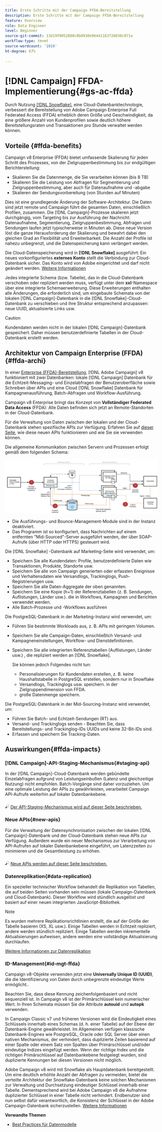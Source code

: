 ```yaml
---
title: Erste Schritte mit der Campaign FFDA-Bereitstellung
description: Erste Schritte mit der Campaign FFDA-Bereitstellung
feature: Overview
role: Data Engineer
level: Beginner
source-git-commit: 13d19f0052880c0b0930e96441163f26038c071a
workflow-type: tm+mt
source-wordcount: '1019'
ht-degree: 67%

---
```


# [!DNL Campaign] FFDA-Implementierung{#gs-ac-ffda}

Durch Nutzung [[!DNL Snowflake]](https://www.snowflake.com/), eine Cloud-Datenbanktechnologie, verbessert die Bereitstellung von Adobe Campaign Enterprise Full Federated Access (FFDA) erheblich deren Größe und Geschwindigkeit, da eine größere Anzahl von Kundenprofilen sowie deutlich höhere Bereitstellungsraten und Transaktionen pro Stunde verwaltet werden können.

## Vorteile {#ffda-benefits}

Campaign v8 Enterprise (FFDA) bietet umfassende Skalierung für jeden Schritt des Prozesses, von der Zielgruppenbestimmung bis zur endgültigen Berichterstellung:

* Skalieren Sie die Datenmenge, die Sie verarbeiten können (bis 8 TB)
* Skalieren Sie die Leistung von Abfragen für Segmentierung und Zielgruppenbestimmung, aber auch für Datenaufnahme und -abgabe
* Skalieren der Sendungsvorbereitung (von Stunden auf Minuten)

Dies ist eine grundlegende Änderung der Software-Architektur. Die Daten sind jetzt remote und Campaign führt die gesamten Daten, einschließlich Profilen, zusammen. Die [!DNL Campaign]-Prozesse skalieren jetzt durchgängig, vom Targeting bis zur Ausführung der Nachricht: Datenaufnahme, Segmentierung, Zielgruppenbestimmung, Abfragen und Sendungen laufen jetzt typischerweise in Minuten ab. Diese neue Version löst die ganze Herausforderung der Skalierung und bewahrt dabei den gleichen Grad an Flexibilität und Erweiterbarkeit. Die Anzahl der Profile ist nahezu unbegrenzt, und die Datenspeicherung kann verlängert werden.

Die Cloud-Datenspeicherung wird in **[!DNL Snowflake]** ausgeführt: Ein neues vorkonfiguriertes **externes Konto** stellt die Verbindung zur Cloud-Datenbank sicher. Das Konto wird von Adobe eingerichtet und darf nicht geändert werden. [Weitere Informationen](../config/external-accounts.md)

Jedes integrierte Schema (bzw. Tabelle), das in die Cloud-Datenbank verschoben oder repliziert werden muss, verfügt unter dem **xxl**-Namespace über eine integrierte Schemaerweiterung. Diese Erweiterungen enthalten alle Änderungen, die erforderlich sind, um eingebaute Schemata von der lokalen [!DNL Campaign]-Datenbank in die [!DNL Snowflake]-Cloud-Datenbank zu verschieben und ihre Struktur entsprechend anzupassen: neue UUID, aktualisierte Links usw.

>[!CAUTION]
>
> Kundendaten werden nicht in der lokalen [!DNL Campaign]-Datenbank gespeichert. Daher müssen benutzerdefinierte Tabellen in der Cloud-Datenbank erstellt werden.

## Architektur von Campaign Enterprise (FFDA){#ffda-archi}

In einer [Enterprise (FFDA)-Bereitstellung](../architecture/enterprise-deployment.md), [!DNL Adobe Campaign] v8 funktioniert mit zwei Datenbanken: lokale [!DNL Campaign] Datenbank für die Echtzeit-Messaging- und Einzelabfragen der Benutzeroberfläche sowie Schreiben über APIs und eine Cloud [!DNL Snowflake] Datenbank für Kampagnenausführung, Batch-Abfragen und Workflow-Ausführung.

Campaign v8 Enterprise bringt das Konzept von **Vollständiger Federated Data Access** (FFDA): Alle Daten befinden sich jetzt an Remote-Standorten in der Cloud-Datenbank.

Für die Verwaltung von Daten zwischen der lokalen und der Cloud-Datenbank stehen spezifische APIs zur Verfügung. Erfahren Sie auf [dieser Seite](new-apis.md), wie diese neuen APIs funktionieren und wie Sie sie verwenden können.

Die allgemeine Kommunikation zwischen Servern und Prozessen erfolgt gemäß dem folgenden Schema:

![](assets/architecture.png)

* Die Ausführungs- und Bounce-Management-Module sind in der Instanz deaktiviert.
* Das Programm ist so konfiguriert, dass Nachrichten auf einem entfernten &quot;Mid-Sourced&quot;-Server ausgeführt werden, der über SOAP-Aufrufe (über HTTP oder HTTPS) gesteuert wird.

Die [!DNL Snowflake] -Datenbank auf Marketing-Seite wird verwendet, um:

* Speichern Sie alle Kundendaten: Profile, benutzerdefinierte Daten wie Transaktionen, Produkte, Standorte usw.
* Speichern Sie alle von Campaign generierten oder erfassten Ereignisse und Verhaltensdaten wie Versandlogs, Trackinglogs, Push-Registrierungen usw.
* Speichern Sie alle Daten-Aggregate der oben genannten.
* Speichern Sie eine Kopie (h+1) der Referenztabellen (z. B. Sendungen, Auflistungen, Länder usw.). die in Workflows, Kampagnen und Berichten verwendet werden.
* Alle Batch-Prozesse und -Workflows ausführen


Die PostgreSQL-Datenbank in der Marketing-Instanz wird verwendet, um:

* Führen Sie bestimmte Workloads aus, z. B. APIs mit geringem Volumen.
* Speichern Sie alle Campaign-Daten, einschließlich Versand- und Kampagneneinstellungen, Workflow- und Dienstdefinitionen.
* Speichern Sie alle integrierten Referenztabellen (Auflistungen, Länder usw.) , die repliziert werden an [!DNL Snowflake].

   Sie können jedoch Folgendes nicht tun:
   * Personalisierungen für Kundendaten erstellen, z. B. keine Haushaltstabelle in PostgreSQL erstellen, sondern nur in Snowflake
   * Versandlogs, Trackinglogs usw. speichern. in der Zielgruppendimension von FFDA.
   * große Datenmenge speichern.


Die PostgreSQL-Datenbank in der Mid-Sourcing-Instanz wird verwendet, um:

* Führen Sie Batch- und Echtzeit-Sendungen (RT) aus.
* Versand- und Trackinglogs senden - Beachten Sie, dass Bereitstellungs- und Trackinglog-IDs UUIDs und keine 32-Bit-IDs sind.
* Erfassen und speichern Sie Tracking-Daten.


## Auswirkungen{#ffda-impacts}

### [!DNL Campaign]-API-Staging-Mechanismus{#staging-api}

In der [!DNL Campaign]-Cloud-Datenbank werden gebündelte Einzelabfragen aufgrund von Leistungseinbußen (Latenz und gleichzeitige Nutzung) nicht empfohlen. Batch-Vorgänge sind daher vorzuziehen. Um eine optimale Leistung der APIs zu gewährleisten, verarbeitet Campaign API-Aufrufe weiterhin auf lokaler Datenbankebene.

![](../assets/do-not-localize/glass.png) [Der API-Staging-Mechanismus wird auf dieser Seite beschrieben.](staging.md)

### Neue APIs{#new-apis}

Für die Verwaltung der Datensynchronisation zwischen der lokalen [!DNL Campaign]-Datenbank und der Cloud-Datenbank stehen neue APIs zur Verfügung. Außerdem wurde ein neuer Mechanismus zur Verarbeitung von API-Aufrufen auf lokaler Datenbankebene eingeführt, um Latenzzeiten zu minimieren und die Gesamtleistung zu erhöhen.

![](../assets/do-not-localize/glass.png) [Neue APIs werden auf dieser Seite beschrieben.](new-apis.md)


### Datenreplikation{#data-replication}

Ein spezieller technischer Workflow behandelt die Replikation von Tabellen, die auf beiden Seiten vorhanden sein müssen (lokale Campaign-Datenbank und Cloud-Datenbank). Dieser Workflow wird stündlich ausgelöst und basiert auf einer neuen integrierten JavaScript-Bibliothek.

>[!NOTE]
>
> Es wurden mehrere Replikationsrichtlinien erstellt, die auf der Größe der Tabelle basieren (XS, XL usw.).
> Einige Tabellen werden in Echtzeit repliziert, andere werden stündlich repliziert. Einige Tabellen werden inkrementelle Aktualisierungen aufweisen, andere werden eine vollständige Aktualisierung durchlaufen.

[Weitere Informationen zur Datenreplikation](replication.md)

### ID-Management{#id-mgt-ffda}

Campaign v8-Objekte verwenden jetzt eine **Universally Unique ID (UUID)**, die die Identifizierung von Daten durch unbegrenzte eindeutige Werte ermöglicht..

Beachten Sie, dass diese Kennung zeichenfolgenbasiert und nicht sequenziell ist. In Campaign v8 ist der Primärschlüssel kein numerischer Wert. In Ihren Schemata müssen Sie die Attribute **autouid** und **autopk** verwenden.

In Campaign Classic v7 und früheren Versionen wird die Eindeutigkeit eines Schlüssels innerhalb eines Schemas (d. h. einer Tabelle) auf der Ebene der Datenbank-Engine gewährleistet. Im Allgemeinen verfügen klassische Datenbank-Engines wie PostgreSQL, Oracle oder SQL Server über einen nativen Mechanismus, der verhindert, dass duplizierte Zeilen basierend auf einer Spalte oder einem Satz von Spalten über Primärschlüssel und/oder eindeutige Indizes eingefügt werden. Wenn der richtige Index und die richtigen Primärschlüssel auf Datenbankebene festgelegt wurden, sind duplizierte Kennungen bei diesen Versionen nicht möglich.

Adobe Campaign v8 wird mit Snowflake als Hauptdatenbank bereitgestellt. Um eine deutlich erhöhte Anzahl der Abfragen zu vermeiden, bietet die verteilte Architektur der Snowflake-Datenbank keine solchen Mechanismen zur Verwaltung und Durchsetzung eindeutiger Schlüssel innerhalb einer Tabelle. Dementsprechend wird bei Adobe Campaign v8 die Aufnahme duplizierter Schlüssel in einer Tabelle nicht verhindert. Endbenutzer sind nun selbst dafür verantwortlich, die Konsistenz der Schlüssel in der Adobe Campaign-Datenbank sicherzustellen. [Weitere Informationen](keys.md)

**Verwandte Themen**

* [Best Practices für Datenmodelle](../dev/datamodel-best-practices.md)
